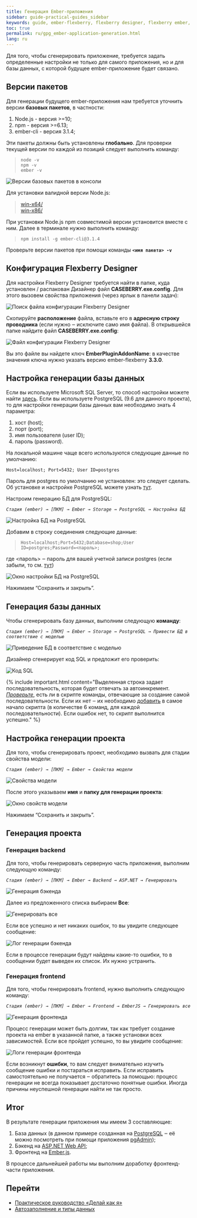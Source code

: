 ```yaml
---
title: Генерация Ember-приложения
sidebar: guide-practical-guides_sidebar
keywords: guide, ember-flexberry, flexberry designer, flexberry ember, диаграмма классов, приложение, генерация приложения, node, npm, ember-cli
toc: true
permalink: ru/gpg_ember-application-generation.html
lang: ru
---
```


Для того, чтобы сгенерировать приложение, требуется задать определенные настройки не только для самого приложения, но и для базы данных, с которой будущее ember-приложение будет связано.

## Версии пакетов

Для генерации будущего ember-приложения нам требуется уточнить версии **базовых пакетов**, в частности:

1. Node.js - версия >=10;
2. npm - версия >=6.13;
3. ember-cli - версия 3.1.4;

Эти пакеты должны быть установлены **глобально**. Для проверки текущей версии по каждой из позиций следует выполнить команду:

> `node -v`  
> `npm -v`  
> `ember -v`

![Версии базовых пакетов в консоли](/images/pages/guides/flexberry-ember/3-ember-application-generation/3-1.png)

Для установки валидной версии Node.js: 

> [win-x64/](https://nodejs.org/dist/latest-v10.x/win-x64/)  
> [win-x86/](https://nodejs.org/dist/latest-v10.x/win-x86/)

При установки Node.js npm совместимой версии установится вместе с ним.
Далее в терминале нужно выполнить команду:

> `npm install -g ember-cli@3.1.4`

Проверьте версии пакетов при помощи команды **`<имя пакета> -v`**

## Конфигурация Flexberry Designer

Для настройки Flexberry Designer требуется найти в папке, куда установлен / распакован Дизайнер файл **CASEBERRY.exe.config**. Для этого вызовем свойства приложения (через ярлык в панели задач):

![Поиск файла конфигурации Flexberry Designer](/images/pages/guides/flexberry-ember/3-ember-application-generation/3-2.png)

Скопируйте **расположение** файла, вставьте его в **адресную строку проводника** (если нужно ‒ исключите само имя файла). В открывшейся папке найдите файл **CASEBERRY.exe.config**:

![Файл конфигурации Flexberry Designer](/images/pages/guides/flexberry-ember/3-ember-application-generation/3-3.png)

Вы это файле вы найдете ключ **EmberPluginAddonName**: в качестве значения ключа нужно указать версию ember-flexberry **3.3.0**.

## Настройка генерации базы данных

Если вы используете Microsoft SQL Server, то способ настройки можете найти [здесь](https://flexberry.github.io/ru/gpg_configuring-script-generator-db.html).
Если вы используете PostgreSQL (9.6 для данного проекта), то для настройки генерации базы данных вам необходимо знать 4 параметра:

1. хост (host);
2. порт (port);
3. имя пользователя (user ID);
4. пароль (password).

На локальной машине чаще всего используются следующие данные по умолчанию:

`Host=localhost; Port=5432; User ID=postgres`

Пароль для postgres по умолчанию не установлен: это следует сделать. Об установке и настройке PostgreSQL можете узнать [тут](https://winitpro.ru/index.php/2019/10/25/ustanovka-nastrojka-postgresql-v-windows/).

Настроим генерацию БД для PostgreSQL:

*`Стадия (ember) → [ПКМ] → Ember → Storage → PostgreSQL → Настройка БД`*

![Настройка БД на PostgreSQL](/images/pages/guides/flexberry-ember/3-ember-application-generation/3-4.png)

Добавим в строку соединения следующие данные:

> `Host=localhost;Port=5432;Database=shop;User ID=postgres;Password=<пароль>;`

где <пароль> ‒ пароль для вашей учетной записи postgres (если забыли, то см. <a href="https://oracleplsql.ru/change-a-user-password-postgresql.html">тут</a>)

![Окно настройки БД на PostgreSQL](/images/pages/guides/flexberry-ember/3-ember-application-generation/3-5.png)

Нажимаем “Сохранить и закрыть”.

## Генерация базы данных

Чтобы сгенерировать базу данных, выполним следующую **команду**:

*`Стадия (ember) → [ПКМ] → Ember → Storage → PostgreSQL → Привести БД в соответствие с моделью`*

![Приведение БД в соответствие с моделью](/images/pages/guides/flexberry-ember/3-ember-application-generation/3-6.png)

Дизайнер сгенерирует код SQL и предложит его проверить:

![Код SQL](/images/pages/guides/flexberry-ember/3-ember-application-generation/3-7.png)

{% include important.html content="Выделенная строка задает последовательность, которая будет отвечать за автоинкремент. <u>*Проверьте*</u>, есть ли в скрипте команды, отвечающие за создание самой последовательности. Если их нет ‒ их необходимо [добавить](https://www.postgresql.org/docs/9.6/sql-createsequence.html) в самое начало скрипта (в количестве 6 команд, для каждой последовательности).
Если ошибок нет, то скрипт выполнится успешно." %}

## Настройка генерации проекта

Для того, чтобы сгенерировать проект, необходимо вызвать для стадии свойства модели:

*`Стадия (ember) → [ПКМ] → Ember → Свойства модели`*

![Свойства модели](/images/pages/guides/flexberry-ember/3-ember-application-generation/3-8.png)

После этого указываем **имя** и **папку для генерации проекта**:

![Окно свойств модели](/images/pages/guides/flexberry-ember/3-ember-application-generation/3-9.png)

Нажимаем “Сохранить и закрыть”.

## Генерация проекта

### Генерация backend

Для того, чтобы генерировать серверную часть приложения, выполним следующую команду:

*`Стадия (ember) → [ПКМ] → Ember → Backend → ASP.NET → Генерировать`*

![Генерация бэкенда](/images/pages/guides/flexberry-ember/3-ember-application-generation/3-10.png)

Далее из предложенного списка выбираем **Все**:

![Генерировать все](/images/pages/guides/flexberry-ember/3-ember-application-generation/3-11.png)

Если все успешно и нет никаких ошибок, то вы увидите следующее сообщение:

![Лог генерации бэкенда](/images/pages/guides/flexberry-ember/3-ember-application-generation/3-12.png)

Если в процессе генерации будут найдены какие-то ошибки, то в сообщении будет выведен их список. Их нужно устранить.

### Генерация frontend

Для того, чтобы генерировать frontend, нужно выполнить следующую команду:

*`Стадия (ember) → [ПКМ] → Ember → Frontend → EmberJS → Генерировать все`*

![Генерация фронтенда](/images/pages/guides/flexberry-ember/3-ember-application-generation/3-13.png)

Процесс генерации может быть долгим, так как требует создание проекта на ember в указанной папке, а также установки всех зависимостей.
Если все пройдет успешно, то вы увидите сообщение:

![Логи генерации фронтенда](/images/pages/guides/flexberry-ember/3-ember-application-generation/3-14.png)

Если возникнут **ошибки**, то вам следует внимательно изучить сообщение ошибки и постараться исправить. Если исправить самостоятельно не получается ‒ обратитесь за помощью: процесс генерации не всегда показывает достаточно понятные ошибки. Иногда причины неуспешной генерации найти не так просто.

## Итог

В результате генерации приложения мы имеем 3 составляющие:

1. База данных (в данном примере созданная на 
[PostgreSQL](https://www.postgresql.org/) ‒ её можно посмотреть при помощи приложения [pgAdmin](https://www.pgadmin.org/download/));
2. Бэкенд на [ASP.NET Web API](https://dotnet.microsoft.com/apps/aspnet/apis);
3. Фронтенд на [Ember.js](https://guides.emberjs.com/v3.1.0/).

В процессе дальнейшей работы мы выполним доработку фронтенд-части приложения.

## Перейти

* [Практическое руководство  «Делай как я»](gpg_landing-page.html) <i class="fa fa-arrow-up" aria-hidden="true"></i>
* [Автозаполнение и типы данных](gpg_autocomplete-and-data-types.html) <i class="fa fa-arrow-left" aria-hidden="true"></i>
<!-- * [](.html) <i class="fa fa-arrow-right" aria-hidden="true"></i> -->
